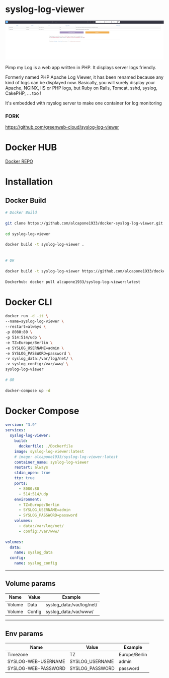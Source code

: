# syslog-log-viewer
[![syslog-log-viewer](img/syslog-log-viewer.png)](https://www.pimpmylog.com/)

Pimp my Log is a web app written in PHP. It displays server logs friendly.

Formerly named PHP Apache Log Viewer, it has been renamed because any kind of logs can be displayed now.
Basically, you will surely display your Apache, NGINX, IIS or PHP logs, but Ruby on Rails, Tomcat, sshd, syslog, CakePHP, ... too !

It's embedded with rsyslog server to make one container for log monitoring
### FORK
https://github.com/greenweb-cloud/syslog-log-viewer
#  Docker HUB
[Docker REPO](https://hub.docker.com/r/alcapone1933/syslog-log-viewer)

# Installation 

## Docker Build

```bash
# Docker Build  

git clone https://github.com/alcapone1933/docker-syslog-log-viewer.git syslog-log-viewer
 
cd syslog-log-viewer
 
docker build -t syslog-log-viewer .


# OR

docker build -t syslog-log-viewer https://github.com/alcapone1933/docker-syslog-log-viewer.git

Dockerhub: docker pull alcapone1933/syslog-log-viewer:latest
```

# Docker CLI

```bash
docker run -d -it \
--name=syslog-log-viewer \
--restart=always \
-p 8080:80 \
-p 514:514/udp \
-e TZ=Europe/Berlin \
-e SYSLOG_USERNAME=admin \
-e SYSLOG_PASSWORD=password \
-v syslog_data:/var/log/net/ \
-v syslog_config:/var/www/ \
syslog-log-viewer

# OR

docker-compose up -d

```

# Docker Compose

```yaml
version: "3.9"
services:
  syslog-log-viewer:
    build:
      dockerfile: ./Dockerfile
    image: syslog-log-viewer:latest
    # image: alcapone1933/syslog-log-viewer:latest
    container_name: syslog-log-viewer
    restart: always
    stdin_open: true 
    tty: true        
    ports:
      - 8080:80
      - 514:514/udp
    environment:
      - TZ=Europe/Berlin
      - SYSLOG_USERNAME=admin
      - SYSLOG_PASSWORD=password
    volumes:
      - data:/var/log/net/
      - config:/var/www/

volumes:
  data:
    name: syslog_data
  config:
    name: syslog_config

```
* * *
## Volume params

| Name   | Value  | Example                    |
|--------|--------|----------------------------|
| Volume | Data   | syslog_data:/var/log/net/  |
| Volume | Config | syslog_data:/var/www/      |

* * *

## Env params

| Name                | Value           | Example       |
|---------------------|-----------------|---------------|
| Timezone            | TZ              | Europe/Berlin |
| SYSLOG-WEB-USERNAME | SYSLOG_USERNAME | admin         |
| SYSLOG-WEB-PASSWORD | SYSLOG_PASSWORD | password      |
